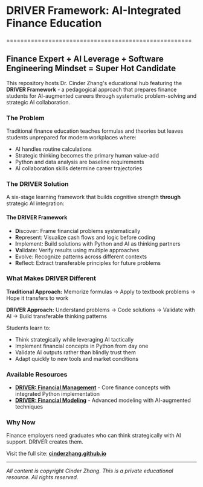 # DRIVER Framework: AI-Integrated Finance Education
=====================================================

## Finance Expert + AI Leverage + Software Engineering Mindset = Super Hot Candidate

This repository hosts Dr. Cinder Zhang's educational hub featuring the **DRIVER Framework** - a pedagogical approach that prepares finance students for AI-augmented careers through systematic problem-solving and strategic AI collaboration.

### The Problem

Traditional finance education teaches formulas and theories but leaves students unprepared for modern workplaces where:

* AI handles routine calculations
* Strategic thinking becomes the primary human value-add
* Python and data analysis are baseline requirements
* AI collaboration skills determine career trajectories

### The DRIVER Solution

A six-stage learning framework that builds cognitive strength **through** strategic AI integration:

#### The DRIVER Framework

* **D**iscover: Frame financial problems systematically
* **R**epresent: Visualize cash flows and logic before coding
* **I**mplement: Build solutions with Python and AI as thinking partners
* **V**alidate: Verify results using multiple approaches
* **E**volve: Recognize patterns across different contexts
* **R**eflect: Extract transferable principles for future problems

### What Makes DRIVER Different

**Traditional Approach:** Memorize formulas → Apply to textbook problems → Hope it transfers to work

**DRIVER Approach:** Understand problems → Code solutions → Validate with AI → Build transferable thinking patterns

Students learn to:

* Think strategically while leveraging AI tactically
* Implement financial concepts in Python from day one
* Validate AI outputs rather than blindly trust them
* Adapt quickly to new tools and market conditions

### Available Resources

* **[DRIVER: Financial Management](https://cinderzhang.github.io/DRIVER-FinancialManagement)** - Core finance concepts with integrated Python implementation
* **[DRIVER: Financial Modeling](https://cinderzhang.github.io/DRIVER-FinancialModeling)** - Advanced modeling with AI-augmented techniques

### Why Now

Finance employers need graduates who can think strategically with AI support. DRIVER creates them.

Visit the full site: **[cinderzhang.github.io](https://cinderzhang.github.io)**

---

*All content is copyright Cinder Zhang. This is a private educational resource. All rights reserved.*